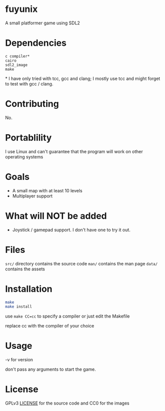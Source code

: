 # fuyunix
A small platformer game using SDL2

# Dependencies
```
c compiler*
cairo
sdl2_image
make
```
\* I have only tried with tcc, gcc and clang; I mostly use tcc and might forget
to test with gcc / clang.

# Contributing
No.

# Portablility
I use Linux and can't guarantee that the program will work on other operating
systems

# Goals
- A small map with at least 10 levels
- Multiplayer support

# What will NOT be added
* Joystick / gamepad support. I don't have one to try it out.

# Files
`src/` directory contains the source code
`man/` contains the man page
`data/` contains the assets

# Installation
```sh
make
make install
```
use `make CC=cc` to specify a compiler or just edit the Makefile

replace cc with the compiler of your choice


# Usage
-v for version

don't pass any arguments to start the game.

# License
GPLv3 [LICENSE](LICENSE) for the source code and CC0 for the images
